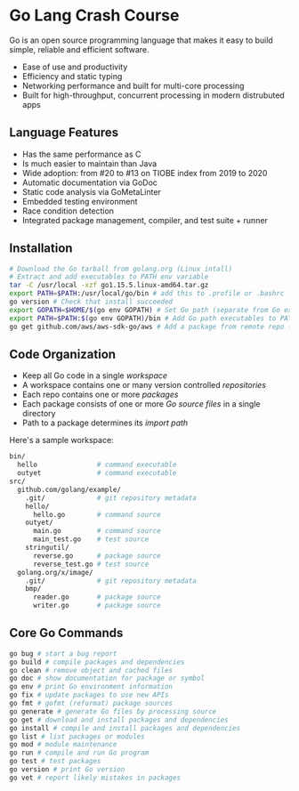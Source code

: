 # Go Lang Crash Course

Go is an open source programming language that makes it easy to build simple, reliable and efficient software.

- Ease of use and productivity
- Efficiency and static typing
- Networking performance and built for multi-core processing
- Built for high-throughput, concurrent processing in modern distrubuted apps

## Language Features

- Has the same performance as C
- Is much easier to maintain than Java
- Wide adoption: from #20 to #13 on TIOBE index from 2019 to 2020
- Automatic documentation via GoDoc
- Static code analysis via GoMetaLinter
- Embedded testing environment
- Race condition detection
- Integrated package management, compiler, and test suite + runner

## Installation

```sh
# Download the Go tarball from golang.org (Linux intall)
# Extract and add executables to PATH env variable
tar -C /usr/local -xzf go1.15.5.linux-amd64.tar.gz
export PATH=$PATH:/usr/local/go/bin # add this to .profile or .bashrc
go version # Check that install succeeded
export GOPATH=$HOME/$(go env GOPATH) # Set Go path (separate from Go executables)
export PATH=$PATH:$(go env GOPATH)/bin # Add Go path executables to PATH
go get github.com/aws/aws-sdk-go/aws # Add a package from remote repo (creates folders in GOPATH)
```

## Code Organization

- Keep all Go code in a single *workspace*
- A workspace contains one or many version controlled *repositories*
- Each repo contains one or more *packages*
- Each package consists of one or more *Go source files* in a single directory
- Path to a package determines its *import path*

Here's a sample workspace:

```sh
bin/
  hello               # command executable
  outyet              # command executable
src/
  github.com/golang/example/
    .git/             # git repository metadata
    hello/
      hello.go        # command source
    outyet/
      main.go         # command source
      main_test.go    # test source
    stringutil/
      reverse.go      # package source
      reverse_test.go # test source
  golang.org/x/image/
    .git/             # git repository metadata
    bmp/
      reader.go       # package source
      writer.go       # package source


```

## Core Go Commands

```sh
go bug # start a bug report
go build # compile packages and dependencies
go clean # remove object and cached files
go doc # show documentation for package or symbol
go env # print Go environment information
go fix # update packages to use new APIs
go fmt # gofmt (reformat) package sources
go generate # generate Go files by processing source
go get # download and install packages and dependencies
go install # compile and install packages and dependencies
go list # list packages or modules
go mod # module maintenance
go run # compile and run Go program
go test # test packages
go version # print Go version
go vet # report likely mistakes in packages
```
